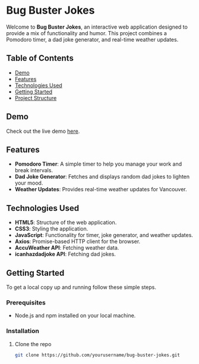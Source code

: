 # Bug Buster Jokes

Welcome to **Bug Buster Jokes**, an interactive web application designed to provide a mix of functionality and humor. This project combines a Pomodoro timer, a dad joke generator, and real-time weather updates. 

## Table of Contents
- [Demo](#demo)
- [Features](#features)
- [Technologies Used](#technologies-used)
- [Getting Started](#getting-started)
- [Project Structure](#project-structure)

## Demo
Check out the live demo [here](https://master.d3gvo2kut978aw.amplifyapp.com).

## Features
- **Pomodoro Timer**: A simple timer to help you manage your work and break intervals.
- **Dad Joke Generator**: Fetches and displays random dad jokes to lighten your mood.
- **Weather Updates**: Provides real-time weather updates for Vancouver.

## Technologies Used
- **HTML5**: Structure of the web application.
- **CSS3**: Styling the application.
- **JavaScript**: Functionality for timer, joke generator, and weather updates.
- **Axios**: Promise-based HTTP client for the browser.
- **AccuWeather API**: Fetching weather data.
- **icanhazdadjoke API**: Fetching dad jokes.

## Getting Started
To get a local copy up and running follow these simple steps.

### Prerequisites
- Node.js and npm installed on your local machine.

### Installation
1. Clone the repo
   ```sh
   git clone https://github.com/yourusername/bug-buster-jokes.git
